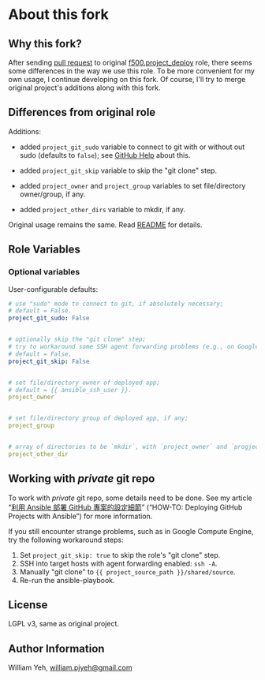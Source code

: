 About this fork
===


## Why this fork?

After sending [pull request](https://github.com/f500/ansible-project_deploy/pull/14) to original [f500.project_deploy](https://github.com/f500/ansible-project_deploy) role, there seems some differences in the way we use this role.  To be more convenient for my own usage, I continue developing on this fork.  Of course, I'll try to merge original project's additions along with this fork.


## Differences from original role

Additions:

 - added `project_git_sudo` variable to connect to git with or without out sudo (defaults to `false`); see [GitHub Help](https://help.github.com/articles/error-permission-denied-publickey/) about this.

 - added `project_git_skip` variable to skip the "git clone" step.

 - added `project_owner` and `project_group` variables to set file/directory owner/group, if any.

 - added `project_other_dirs` variable to mkdir, if any.


Original usage remains the same. Read [README](README.md) for details.


## Role Variables

### Optional variables

User-configurable defaults:

```yaml
# use "sudo" mode to connect to git, if absolutely necessary;
# default = False.
project_git_sudo: False


# optionally skip the "git clone" step;
# try to workaround some SSH agent forwarding problems (e.g., on Google Compute Engine).
# default = False.
project_git_skip: False


# set file/directory owner of deployed app;
# default = {{ ansible_ssh_user }}.
project_owner


# set file/directory group of deployed app, if any;
project_group


# array of directories to be `mkdir`, with `project_owner` and `progject_group` set
project_other_dir
```



## Working with *private* git repo

To work with *private* git repo, some details need to be done. See my article “[利用 Ansible 部署 GitHub 專案的設定細節](http://www.codedata.com.tw/social-coding/ansible-github/)” (“HOW-TO: Deploying GitHub Projects with Ansible”) for more information.


If you still encounter strange problems, such as in Google Compute Engine, try the following workaround steps:

1. Set `project_git_skip: true` to skip the role's "git clone" step.
2. SSH into target hosts with agent forwarding enabled: `ssh -A`. 
3. Manually "git clone" to `{{ project_source_path }}/shared/source`.
4. Re-run the ansible-playbook.


## License

LGPL v3, same as original project.


## Author Information

William Yeh, william.pjyeh@gmail.com
